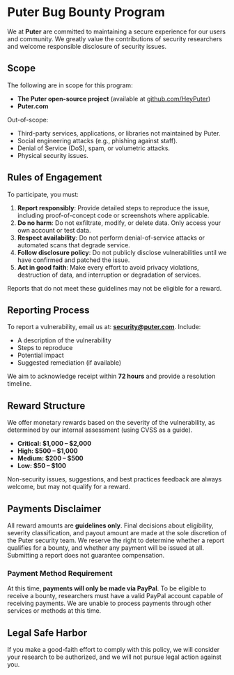 # Puter Bug Bounty Program

We at **Puter** are committed to maintaining a secure experience for our users and community. We greatly value the contributions of security researchers and welcome responsible disclosure of security issues.

## Scope

The following are in scope for this program:

* **The Puter open-source project** (available at [github.com/HeyPuter](https://github.com/HeyPuter/puter))
* **Puter.com**

Out-of-scope:

* Third-party services, applications, or libraries not maintained by Puter.
* Social engineering attacks (e.g., phishing against staff).
* Denial of Service (DoS), spam, or volumetric attacks.
* Physical security issues.

## Rules of Engagement

To participate, you must:

1. **Report responsibly**: Provide detailed steps to reproduce the issue, including proof-of-concept code or screenshots where applicable.
2. **Do no harm**: Do not exfiltrate, modify, or delete data. Only access your own account or test data.
3. **Respect availability**: Do not perform denial-of-service attacks or automated scans that degrade service.
4. **Follow disclosure policy**: Do not publicly disclose vulnerabilities until we have confirmed and patched the issue.
5. **Act in good faith**: Make every effort to avoid privacy violations, destruction of data, and interruption or degradation of services.

Reports that do not meet these guidelines may not be eligible for a reward.

## Reporting Process

To report a vulnerability, email us at: **[security@puter.com](mailto:security@puter.com)**.
Include:

* A description of the vulnerability
* Steps to reproduce
* Potential impact
* Suggested remediation (if available)

We aim to acknowledge receipt within **72 hours** and provide a resolution timeline.

## Reward Structure

We offer monetary rewards based on the severity of the vulnerability, as determined by our internal assessment (using CVSS as a guide).

* **Critical: \$1,000 – \$2,000**
* **High: \$500 – \$1,000**
* **Medium: \$200 – \$500**
* **Low: \$50 – \$100**

Non-security issues, suggestions, and best practices feedback are always welcome, but may not qualify for a reward.

## Payments Disclaimer

All reward amounts are **guidelines only**. Final decisions about eligibility, severity classification, and payout amount are made at the sole discretion of the Puter security team. We reserve the right to determine whether a report qualifies for a bounty, and whether any payment will be issued at all. Submitting a report does not guarantee compensation.

### Payment Method Requirement

At this time, **payments will only be made via PayPal**. To be eligible to receive a bounty, researchers must have a valid PayPal account capable of receiving payments. We are unable to process payments through other services or methods at this time.

## Legal Safe Harbor

If you make a good-faith effort to comply with this policy, we will consider your research to be authorized, and we will not pursue legal action against you.
